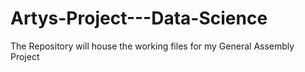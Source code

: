 # Artys-Project---Data-Science
The Repository will house the working files for my General Assembly Project
